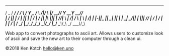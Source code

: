  ____  ____  ____  _  _    ____ ____  _      _     _____ ____ _____ _____ ____ 
/  _ \/ ___\/   _\/ \/ \  /   _Y  _ \/ \  /|/ \ |\/  __//  __Y__ __Y  __//  __\
| / \||    \|  /  | || |  |  / | / \|| |\ ||| | //|  \  |  \/| / \ |  \  |  \/|
| |-||\___ ||  \__| || |  |  \_| \_/|| | \||| \// |  /_ |    / | | |  /_ |    /
\_/ \|\____/\____/\_/\_/  \____|____/\_/  \|\__/  \____\\_/\_\ \_/ \____\\_/\_\

Web app to convert photographs to ascii art. Allows users to customize look of ascii and save the new art to their computer through a clean ui.

©2018 Ken Kotch
hello@ken.uno
